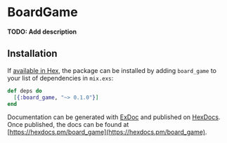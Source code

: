 # BoardGame

**TODO: Add description**

## Installation

If [available in Hex](https://hex.pm/docs/publish), the package can be installed
by adding `board_game` to your list of dependencies in `mix.exs`:

```elixir
def deps do
  [{:board_game, "~> 0.1.0"}]
end
```

Documentation can be generated with [ExDoc](https://github.com/elixir-lang/ex_doc)
and published on [HexDocs](https://hexdocs.pm). Once published, the docs can
be found at [https://hexdocs.pm/board_game](https://hexdocs.pm/board_game).

